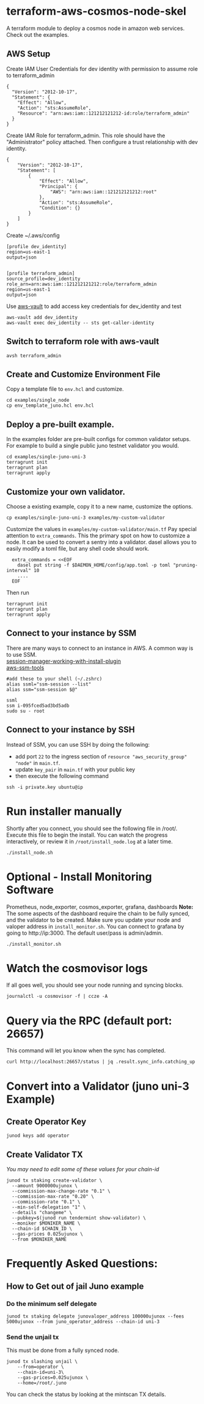 
# terraform-aws-cosmos-node-skel
A terraform module to deploy a cosmos node in amazon web services. Check out the examples.  

## AWS Setup
Create IAM User Credentials for dev identity with permission to assume role to terraform_admin
```
{
  "Version": "2012-10-17",
  "Statement": {
    "Effect": "Allow",
    "Action": "sts:AssumeRole",
    "Resource": "arn:aws:iam::121212121212-id:role/terraform_admin"
  }
}
```

Create IAM Role for terraform_admin. This role should have the "Administrator" policy attached. Then configure a trust relationship with dev identity.

```
{
    "Version": "2012-10-17",
    "Statement": [
        {
            "Effect": "Allow",
            "Principal": {
                "AWS": "arn:aws:iam::121212121212:root"
            },
            "Action": "sts:AssumeRole",
            "Condition": {}
        }
    ]
}
```

Create ~/.aws/config
```
[profile dev_identity]
region=us-east-1
output=json


[profile terraform_admin]
source_profile=dev_identity
role_arn=arn:aws:iam::121212121212:role/terraform_admin
region=us-east-1
output=json
```

Use [aws-vault](https://github.com/99designs/aws-vault) to add access key credentials for dev_identity and test

```
aws-vault add dev_identity
aws-vault exec dev_identity -- sts get-caller-identity
```

## Switch to terraform role with aws-vault

```
avsh terraform_admin
```

## Create and Customize Environment File
Copy a template file to `env.hcl` and customize.
```
cd examples/single_node
cp env_template_juno.hcl env.hcl
```

## Deploy a pre-built example.  
In the examples folder are pre-built configs for common validator setups.  For example to build a single public juno testnet validator you would.

```
cd examples/single-juno-uni-3
terragrunt init
terragrunt plan
terragrunt apply
```

## Customize your own validator.  
Choose a existing example, copy it to a new name, customize the options.  

```
cp examples/single-juno-uni-3 examples/my-custom-validator
```
Customize the values in `examples/my-custom-validator/main.tf` Pay special attention to `extra_commands`.  This the primary spot on how to customize a node.  It can be used to convert a sentry into a validator. dasel allows you to easily modify a toml file, but any shell code should work.
```
  extra_commands = <<EOF
    dasel put string -f $DAEMON_HOME/config/app.toml -p toml "pruning-interval" 10
    ....
  EOF
```

Then run
```
terragrunt init
terragrunt plan
terragrunt apply
```


## Connect to your instance by SSM
There are many ways to connect to an instance in AWS.  A common way is to use SSM.  
[session-manager-working-with-install-plugin](https://docs.aws.amazon.com/systems-manager/latest/userguide/session-manager-working-with-install-plugin.html)  
[aws-ssm-tools](https://github.com/mludvig/aws-ssm-tools)  


```
#add these to your shell (~/.zshrc)
alias ssml="ssm-session --list"
alias ssm="ssm-session $@"
```

```
ssml
ssm i-095fced5ad3bd5adb
sudo su - root
```

## Connect to your instance by SSH  
Instead of SSM, you can use SSH by doing the following:   
- add port `22` to the ingress section of `resource "aws_security_group" "node"` in `main.tf`.   
- update `key_pair` in `main.tf` with your public key  
- then execute the following command
```
ssh -i private.key ubuntu@ip
```

# Run installer manually
Shortly after you connect, you should see the following file in /root/.  Execute this file to begin the install.  You can watch the progress interactively, or review it in `/root/install_node.log` at a later time.
```
./install_node.sh
```

# Optional - Install Monitoring Software
Prometheus, node_exporter, cosmos_exporter, grafana, dashboards
**Note:** The some aspects of the dashboard require the chain to be fully synced, and the validator to be created.  Make sure you update your node and valoper address in `install_monitor.sh`.  You can connect to grafana by going to http://ip:3000.  The default user/pass is admin/admin.
```
./install_monitor.sh
```

# Watch the cosmovisor logs
If all goes well, you should see your node running and syncing blocks.
```
journalctl -u cosmovisor -f | ccze -A
```

# Query via the RPC (default port: 26657)
This command will let you know when the sync has completed.
```
curl http://localhost:26657/status | jq .result.sync_info.catching_up
```

# Convert into a Validator (juno uni-3 Example)

## Create Operator Key

```
junod keys add operator
```

## Create Validator TX
*You may need to edit some of these values for your chain-id*
```
junod tx staking create-validator \
  --amount 9000000ujunox \
  --commission-max-change-rate "0.1" \
  --commission-max-rate "0.20" \
  --commission-rate "0.1" \
  --min-self-delegation "1" \
  --details "changeme" \
  --pubkey=$(junod run tendermint show-validator) \
  --moniker $MONIKER_NAME \
  --chain-id $CHAIN_ID \
  --gas-prices 0.025ujunox \
  --from $MONIKER_NAME
```

# Frequently Asked Questions:

## How to Get out of jail Juno example

### Do the minimum self delegate
```
junod tx staking delegate junovaloper_address 100000ujunox --fees 5000ujunox --from juno_operator_address --chain-id uni-3
```

### Send the unjail tx
This must be done from a fully synced node.
```
junod tx slashing unjail \
    --from=operator \
    --chain-id=uni-3\
    --gas-prices=0.025ujunox \
    --home=/root/.juno
```

You can check the status by looking at the mintscan TX details.
